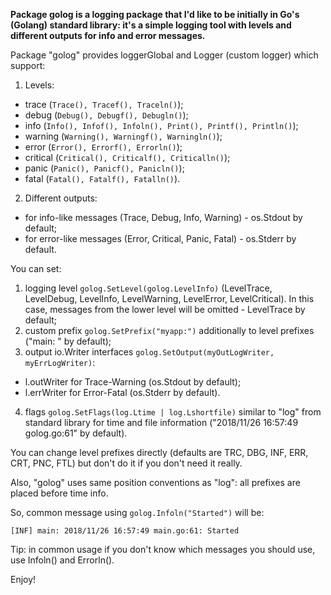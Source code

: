 **Package golog is a logging package that I'd like to be initially in Go's (Golang) standard library: 
it's a simple logging tool with levels and different outputs for info and error messages.**


Package "golog" provides loggerGlobal and Logger (custom logger) which support:
1. Levels:
- trace (`Trace(), Tracef(), Traceln()`);
- debug (`Debug(), Debugf(), Debugln()`);
- info (`Info(), Infof(), Infoln(), Print(), Printf(), Println()`);
- warning (`Warning(), Warningf(), Warningln()`);
- error (`Error(), Errorf(), Errorln()`);
- critical (`Critical(), Criticalf(), Criticalln()`);
- panic (`Panic(), Panicf(), Panicln()`);
- fatal (`Fatal(), Fatalf(), Fatalln()`).
2. Different outputs:
- for info-like messages (Trace, Debug, Info, Warning) - os.Stdout by default;
- for error-like messages (Error, Critical, Panic, Fatal) - os.Stderr by default.

You can set:
1. logging level `golog.SetLevel(golog.LevelInfo)` (LevelTrace, LevelDebug, LevelInfo, LevelWarning, LevelError, LevelCritical).
In this case, messages from the lower level will be omitted - LevelTrace by default;
2. custom prefix `golog.SetPrefix("myapp:")` additionally to level prefixes ("main: " by default);
3. output io.Writer interfaces `golog.SetOutput(myOutLogWriter, myErrLogWriter)`:
 - l.outWriter for Trace-Warning (os.Stdout by default);
 - l.errWriter for Error-Fatal (os.Stderr by default).
4. flags `golog.SetFlags(log.Ltime | log.Lshortfile)` similar to "log" from standard library for time and file information
("2018/11/26 16:57:49 golog.go:61" by default).

You can change level prefixes directly (defaults are TRC, DBG, INF, ERR, CRT, PNC, FTL) but don't do it
if you don't need it really.

Also, "golog" uses same position conventions as "log": all prefixes are placed before time info.

So, common message using `golog.Infoln("Started")` will be:
```
[INF] main: 2018/11/26 16:57:49 main.go:61: Started
```

Tip: in common usage if you don't know which messages you should use, use Infoln() and Errorln().

Enjoy!
